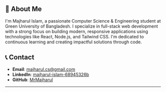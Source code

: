 

## 👋 About Me

I'm Majharul Islam, a passionate Computer Science & Engineering student at Green University of Bangladesh. I specialize in full-stack web development with a strong focus on building modern, responsive applications using technologies like React, Node.js, and Tailwind CSS. I'm dedicated to continuous learning and creating impactful solutions through code.



## 📞 Contact

- **Email**: majharul.cs@gmail.com
- **LinkedIn**: [majharul-islam-68945326b](https://linkedin.com/in/majharul-islam-68945326b/)
- **GitHub**: [MrMajharul](https://github.com/MrMajharul)

---